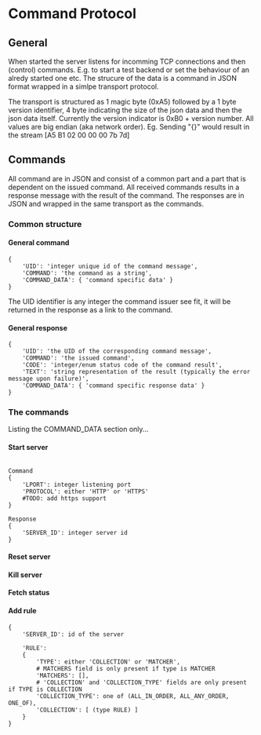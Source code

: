 # Command Protocol

## General
When started the server listens for incomming TCP connections and then (control) commands. E.g. to start a test backend or set the behaviour of an alredy started one etc.
The strucure of the data is a command in JSON format wrapped in a simlpe transport protocol. 

The transport is structured as 1 magic byte (0xA5) followed by a 1 byte version identifier, 4 byte indicating the size of the json data and then the json data itself.
Currently the version indicator is 0xB0 + version number. All values are big endian (aka network order).
Eg. Sending "{}" would result in the stream [A5 B1 02 00 00 00 7b 7d]


## Commands
All command are in JSON and consist of a common part and a part that is dependent on the issued command.
All received commands results in a response message with the result of the command. The responses are in JSON and wrapped in the same transport as the commands.

### Common structure

#### General command
```
{
    'UID': 'integer unique id of the command message',
    'COMMAND': 'the command as a string',
    'COMMAND_DATA': { 'command specific data' }
}
```
The UID identifier is any integer the command issuer see fit, it will be returned in the response as a link to the command.

#### General response
```
{
    'UID': 'the UID of the corresponding command message',
    'COMMAND': 'the issued command',
    'CODE': 'integer/enum status code of the command result',
    'TEXT': 'string representation of the result (typically the error message upon failure)',
    'COMMAND_DATA': { 'command specific response data' }
}
```



### The commands
Listing the COMMAND_DATA section only...

#### Start server
```

Command
{
    'LPORT': integer listening port
    'PROTOCOL': either 'HTTP' or 'HTTPS'
    #TODO: add https support    
}

Response
{
    'SERVER_ID': integer server id
}
```



#### Reset server

#### Kill server

#### Fetch status

#### Add rule

```
{
    'SERVER_ID': id of the server
    
    'RULE': 
    {
        'TYPE': either 'COLLECTION' or 'MATCHER',
        # MATCHERS field is only present if type is MATCHER
        'MATCHERS': [],
        # 'COLLECTION' and 'COLLECTION_TYPE' fields are only present if TYPE is COLLECTION
        'COLLECTION_TYPE': one of (ALL_IN_ORDER, ALL_ANY_ORDER, ONE_OF),
        'COLLECTION': [ (type RULE) ]
    }
}
```





